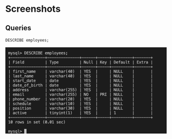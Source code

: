 # Screenshots

## Queries

```sql
DESCRIBE employees;
 ```

![Describe employees](screenshots/describe_employees.png)
